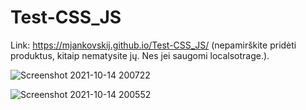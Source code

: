 # Test-CSS_JS

Link: https://mjankovskij.github.io/Test-CSS_JS/ (nepamirškite pridėti produktus, kitaip nematysite jų. Nes jei saugomi localsotrage.).


![Screenshot 2021-10-14 200722](https://user-images.githubusercontent.com/70883106/137364153-c2a163c2-3b3a-433f-9911-9dee6f646c96.jpg)

![Screenshot 2021-10-14 200552](https://user-images.githubusercontent.com/70883106/137364040-b0462710-395b-4965-a4a5-3386c53c730b.jpg)
